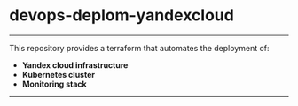 # devops-deplom-yandexcloud
---


This repository provides a terraform that automates the deployment of:

- **Yandex cloud infrastructure**
- **Kubernetes cluster**
- **Monitoring stack**


---